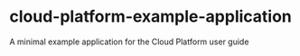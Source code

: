 # cloud-platform-example-application
A minimal example application for the Cloud Platform user guide
